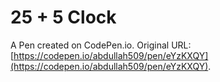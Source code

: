 # 25 + 5 Clock

A Pen created on CodePen.io. Original URL: [https://codepen.io/abdullah509/pen/eYzKXQY](https://codepen.io/abdullah509/pen/eYzKXQY).


